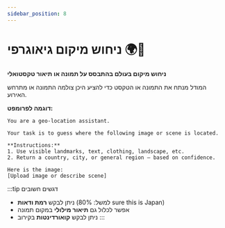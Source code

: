 ```yaml
---
sidebar_position: 8
---
```


# ניחוש מיקום גיאוגרפי 🌍🧭

**ניחוש מיקום בעולם בהתבסס על תמונה או תיאור טקסטואלי**

המודל מנתח את התמונה או הטקסט כדי להציע היכן צולמה התמונה או מתרחש האירוע.

**דוגמה לפרומפט:**
```mdx title="ניחוש מיקום מתמונה"
You are a geo-location assistant.

Your task is to guess where the following image or scene is located.

**Instructions:**
1. Use visible landmarks, text, clothing, landscape, etc.
2. Return a country, city, or general region — based on confidence.

Here is the image:
[Upload image or describe scene]
```

:::tip דגשים חשובים
- ניתן לבקש **רמת ודאות** (למשל: 80% sure this is Japan)
- אפשר לכלול גם **תיאור מילולי** במקום תמונה
- ניתן לבקש **קואורדינטות** בקירוב
:::